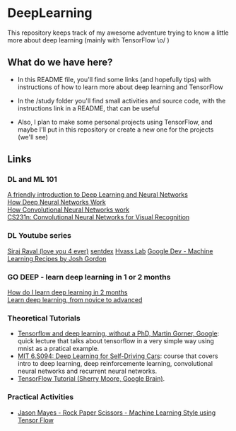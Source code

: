 # DeepLearning

This repository keeps track of my awesome adventure trying to know a little more about deep learning (mainly with TensorFlow \o/ )

## What do we have here?

* In this README file, you'll find some links (and hopefully tips) with instructions of how to learn more about deep learning and TensorFlow

* In the /study folder you'll find small activities and source code, with the instructions link in a README, that can be useful

* Also, I plan to make some personal projects using TensorFlow, and maybe I'll put in this repository or create a new one for the projects (we'll see)


## Links

### DL and ML 101

[A friendly introduction to Deep Learning and Neural Networks](https://www.youtube.com/watch?v=BR9h47Jtqyw)  
[How Deep Neural Networks Work](https://www.youtube.com/watch?v=ILsA4nyG7I0)  
[How Convolutional Neural Networks work](https://www.youtube.com/watch?v=FmpDIaiMIeA&t=1s)  
[CS231n: Convolutional Neural Networks for Visual Recognition](http://cs231n.github.io/)

### DL Youtube series

[Siraj Raval (love you 4 ever)](https://www.youtube.com/channel/UCWN3xxRkmTPmbKwht9FuE5A)
[sentdex](https://www.youtube.com/channel/UCfzlCWGWYyIQ0aLC5w48gBQ)
[Hvass Lab](https://www.youtube.com/user/hvasslabs/videos)
[Google Dev - Machine Learning Recipes by Josh Gordon](https://www.youtube.com/watch?v=cKxRvEZd3Mw&index=7&list=PLOU2XLYxmsIIuiBfYad6rFYQU_jL2ryal)

### GO DEEP - learn deep learning in 1 or 2 months

[How do I learn deep learning in 2 months](https://www.quora.com/How-do-I-learn-deep-learning-in-2-months)  
[Learn deep learning, from novice to advanced](https://www.commonlounge.com/discussion/81f5bbcfea4e44b9b2bd081d1ea536ac/main)  

### Theoretical Tutorials

* [Tensorflow and deep learning, without a PhD, Martin Gorner, Google](https://www.youtube.com/watch?v=sEciSlAClL8&t=2163s): quick lecture
      that talks about tensorflow in a very simple way using mnist as a pratical example.  
* [MIT 6.S094: Deep Learning for Self-Driving Cars](https://www.youtube.com/playlist?list=PLrAXtmErZgOeiKm4sgNOknGvNjby9efdf): course that covers intro to deep learning, deep reinforcemente learning, convolutional neural networks and recurrent neural networks.  
* [TensorFlow Tutorial (Sherry Moore, Google Brain)](https://www.youtube.com/watch?v=Ejec3ID_h0w).  

### Practical Activities
    
* [Jason Mayes - Rock Paper Scissors - Machine Learning Style using Tensor Flow](https://www.youtube.com/watch?v=mtRDNDqjUzM)
